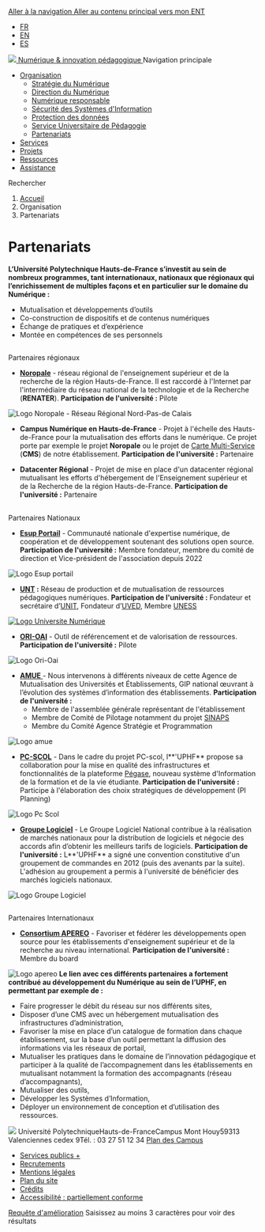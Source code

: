 [ Aller à la navigation ](https://numerique.uphf.fr/organisation/partenariats#nav) [ Aller au contenu principal ](https://numerique.uphf.fr/organisation/partenariats#main-content)
[vers mon ENT](https://portail.uphf.fr "vers mon ENT - Espace de travail numérique de l'UPHF - Nouvelle fenêtre")
  * [FR](https://numerique.uphf.fr/organisation/partenariats)
  * [EN](https://numerique.uphf.fr/en/organization/partnerships)
  * [ES](https://numerique.uphf.fr/es/organizaci%C3%B3n/asociaciones)


[ ![](https://numerique.uphf.fr/sites/default/files/UPHF_logo.svg) Numérique & innovation pédagogique ](https://numerique.uphf.fr/ "Accueil - Université Polytechnique Hauts-de-France - Numérique & Innovation Pédagogique")
Navigation principale
  * [Organisation](https://numerique.uphf.fr/organisation/partenariats "Déplier le menu Organisation")
    * [Stratégie du Numérique](https://numerique.uphf.fr/organisation/strat%C3%A9gie-du-num%C3%A9rique)
    * [Direction du Numérique](https://numerique.uphf.fr/organisation/la-direction-du-num%C3%A9rique-dnum)
    * [Numérique responsable](https://numerique.uphf.fr/organisation/num%C3%A9rique-responsable)
    * [Sécurité des Systèmes d'Information](https://numerique.uphf.fr/organisation/s%C3%A9curit%C3%A9%20des%20syst%C3%A8mes%20d%27information)
    * [Protection des données](https://numerique.uphf.fr/organisation/protection%20des%20donn%C3%A9es)
    * [Service Universitaire de Pédagogie](https://numerique.uphf.fr/organisation/service-universitaire-de-pedagogie)
    * [Partenariats](https://numerique.uphf.fr/organisation/partenariats)
  * [Services](https://numerique.uphf.fr/services)
  * [Projets](https://numerique.uphf.fr/projets)
  * [Ressources](https://numerique.uphf.fr/ressources)
  * [Assistance](https://numerique.uphf.fr/assistance)


Rechercher
  1. [Accueil](https://numerique.uphf.fr/)
  2. Organisation 
  3. Partenariats 


# Partenariats
**L’Université Polytechnique Hauts-de-France s’investit au sein de nombreux programmes, tant internationaux, nationaux que régionaux qui l’enrichissement de multiples façons et en particulier sur le domaine du Numérique :**
  * Mutualisation et développements d’outils
  * Co-construction de dispositifs et de contenus numériques
  * Échange de pratiques et d’expérience
  * Montée en compétences de ses personnels


## 
Partenaires régionaux
  * **[Noropale](https://numerique.uphf.fr/projets/noropale "vers la page projets de Noropale")** - réseau régional de l'enseignement supérieur et de la recherche de la région Hauts-de-France. Il est raccordé à l'Internet par l'intermédiaire du réseau national de la technologie et de la Recherche (**RENATER**). **Participation de l'université :** Pilote


![Logo Noropale - Réseau Régional Nord-Pas-de Calais](https://numerique.uphf.fr/sites/default/files/2023-04/Logo%20Noropale%20modif%20%282%29.png)
  * **Campus Numérique en Hauts-de-France** - Projet à l'échelle des Hauts-de-France pour la mutualisation des efforts dans le numérique. Ce projet porte par exemple le projet **Noropale** ou le projet de [Carte Multi-Service](https://numerique.uphf.fr/services/carte-multiservices "vers la page de la CMS") (**CMS**) de notre établissement. **Participation de l'université :** Partenaire


  * **Datacenter Régional** - Projet de mise en place d'un datacenter régional mutualisant les efforts d'hébergement de l'Enseignement supérieur et de la Recherche de la région Hauts-de-France. **Participation de l'université :** Partenaire


## 
Partenaires Nationaux
  * **[Esup Portail](https://www.esup-portail.org "vers le site esup-portail.org - nouvelle fenêtre")** - Communauté nationale d'expertise numérique, de coopération et de développement soutenant des solutions open source. **Participation de l'université :** Membre fondateur, membre du comité de direction et Vice-président de l'association depuis 2022


![Logo Esup portail](https://numerique.uphf.fr/sites/default/files/2023-04/Logo%20Esup%20Portail%20modif_0.png)
  * **[UNT](https://luniversitenumerique.fr/ "vers le site luniversitenumerique.fr - nouvelle fenêtre") :** Réseau de production et de mutualisation de ressources pédagogiques numériques. **Participation de l'université :** Fondateur et secrétaire d’[UNIT](http://www.unit.eu/ "vers le site unit.eu - nouvelle fenêtre"), Fondateur d’[UVED](https://www.uved.fr/ "vers le site uved.fr - nouvelle fenêtre"), Membre [UNESS](https://www.uness.fr/ "vers le site uness.fr - nouvelle fenêtre")


[ ![Logo Universite Numérique](https://numerique.uphf.fr/sites/default/files/2023-04/logoUN-3.png) ](https://luniversitenumerique.fr/)
  * **[ORI-OAI](https://www.ori-oai.org/ "vers le site ori-oai.org - nouvelle fenêtre")** - Outil de référencement et de valorisation de ressources. **Participation de l'université :** Pilote


![Logo Ori-Oai](https://numerique.uphf.fr/sites/default/files/2023-04/Logo%20Ori%20Oai%20modif_0.png)
  * [**AMUE** ](https://www.amue.fr/ "vers le site amue.fr - nouvelle fenêtre")- Nous intervenons à différents niveaux de cette Agence de Mutualisation des Universités et Établissements, GIP national œuvrant à l’évolution des systèmes d’information des établissements. **Participation de l'université :**
    * Membre de l'assemblée générale représentant de l'établissement
    * Membre de Comité de Pilotage notamment du projet [SINAPS](https://numerique.uphf.fr/projets/sinaps "vers la page projets de SINAPS")
    * Membre du Comité Agence Stratégie et Programmation


![Logo amue](https://numerique.uphf.fr/sites/default/files/2023-04/Logo%20amue%20modif.png)
  * **[PC-SCOL](https://www.pc-scol.fr/ "vers le site pc-scol.fr - nouvelle fenêtre")** - Dans le cadre du projet PC-scol, l**'UPHF** propose sa collaboration pour la mise en qualité des infrastructures et fonctionnalités de la plateforme [Pégase](https://numerique.uphf.fr/projets/pegase "vers la page projets de Pégase"), nouveau système d'Information de la formation et de la vie étudiante. **Participation de l'université :** Participe à l'élaboration des choix stratégiques de développement (PI Planning)


![Logo Pc Scol](https://numerique.uphf.fr/sites/default/files/2023-04/Logo%20pcscol%20modif.png)
  * **[Groupe Logiciel](https://www.glesr.fr/whoPage/index "vers le site glesr.fr - nouvelle fenêtre")** - Le Groupe Logiciel National contribue à la réalisation de marchés nationaux pour la distribution de logiciels et négocie des accords afin d’obtenir les meilleurs tarifs de logiciels. **Participation de l'université :** L**'UPHF** a signé une convention constitutive d'un groupement de commandes en 2012 (puis des avenants par la suite). L'adhésion au groupement a permis à l'université de bénéficier des marchés logiciels nationaux.


![Logo Groupe Logiciel](https://numerique.uphf.fr/sites/default/files/2023-05/cnl-transparent.64f306b3.png)
## 
Partenaires Internationaux
  * **[Consortium APEREO](https://www.apereo.org/ "vers le site apereo.org - nouvelle fenêtre")** - Favoriser et fédérer les développements open source pour les établissements d'enseignement supérieur et de la recherche au niveau international. **Participation de l'université :** Membre du board


![Logo apereo](https://numerique.uphf.fr/sites/default/files/2023-04/Logo%20apereo%20modif.png)
**Le lien avec ces différents partenaires a fortement contribué au développement du Numérique au sein de l’UPHF, en permettant par exemple de :**
  * Faire progresser le débit du réseau sur nos différents sites,
  * Disposer d’une CMS avec un hébergement mutualisation des infrastructures d’administration,
  * Favoriser la mise en place d’un catalogue de formation dans chaque établissement, sur la base d’un outil permettant la diffusion des informations via les réseaux de portail,
  * Mutualiser les pratiques dans le domaine de l’innovation pédagogique et participer à la qualité de l’accompagnement dans les établissements en mutualisant notamment la formation des accompagnants (réseau d’accompagnants),
  * Mutualiser des outils,
  * Développer les Systèmes d’Information,
  * Déployer un environnement de conception et d’utilisation des ressources.


![](https://numerique.uphf.fr/sites/default/files/UPHF_logo.svg)
Université PolytechniqueHauts-de-FranceCampus Mont Houy59313 Valenciennes cedex 9Tél. : 03 27 51 12 34
[Plan des Campus](https://www.uphf.fr/plan-site)
  * [Services publics +](https://www.uphf.fr/luphf-sengage-dans-services-publics)
  * [Recrutements](https://numerique.uphf.fr/on-recrute)
  * [Mentions légales](https://numerique.uphf.fr/mentions-légales)
  * [Plan du site](https://numerique.uphf.fr/sitemap)
  * [Crédits](https://numerique.uphf.fr/crédits)
  * [Accessibilité : partiellement conforme](https://numerique.uphf.fr/accessibilité)


[Requête d'amélioration](https://www.uphf.fr/requete-damelioration)
Saisissez au moins 3 caractères pour voir des résultats
